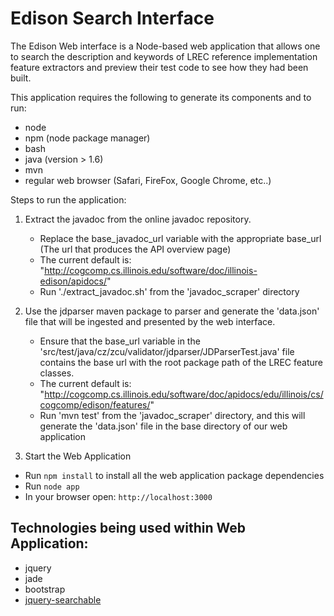 # Edison Search Interface

The Edison Web interface is a Node-based web application that allows one to search the description and keywords of LREC reference implementation feature extractors and preview their test code to see how they had been built.  

This application requires the following to generate its components and to run:
   - node
   - npm (node package manager)
   - bash
   - java (version > 1.6)
   - mvn
   - regular web browser (Safari, FireFox, Google Chrome, etc..)
   
Steps to run the application:

1) Extract the javadoc from the online javadoc repository. 
   - Replace the base_javadoc_url variable with the appropriate base_url (The url that produces the API overview page)
   - The current default is: "http://cogcomp.cs.illinois.edu/software/doc/illinois-edison/apidocs/"
   - Run './extract_javadoc.sh' from the 'javadoc_scraper' directory

2) Use the jdparser maven package to parser and generate the 'data.json' file that will be ingested and presented by the web interface.
   - Ensure that the base_url variable in the 'src/test/java/cz/zcu/validator/jdparser/JDParserTest.java' file contains the base url with the root package path of the LREC feature classes.
   - The current default is: "http://cogcomp.cs.illinois.edu/software/doc/apidocs/edu/illinois/cs/cogcomp/edison/features/"
   - Run 'mvn test' from the 'javadoc_scraper' directory, and this will generate the 'data.json' file in the base directory of our web application

3) Start the Web Application 
 - Run `npm install` to install all the web application package dependencies
 - Run `node app`
 - In your browser open: `http://localhost:3000`
 
## Technologies being used within Web Application: 
 - jquery
 - jade
 - bootstrap
 - [jquery-searchable](https://github.com/stidges/jquery-searchable)
 